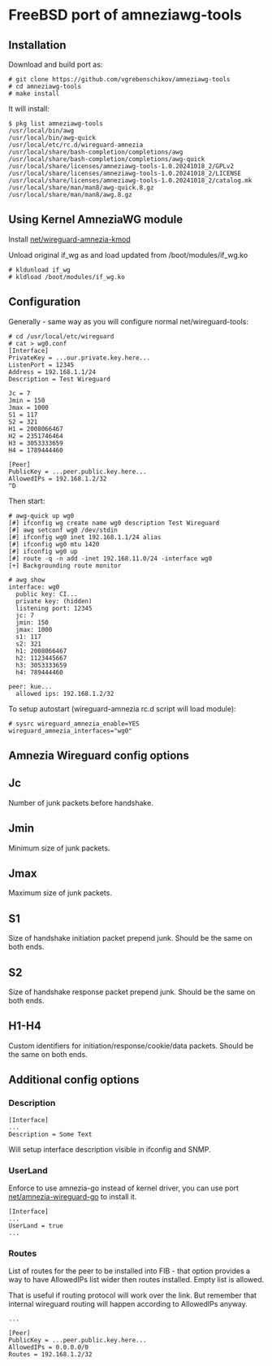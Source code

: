# FreeBSD port of amneziawg-tools

## Installation

Download and build port as:

```shell
# git clone https://github.com/vgrebenschikov/amneziawg-tools
# cd amneziawg-tools
# make install
```

It will install:

```shell
$ pkg list amneziawg-tools
/usr/local/bin/awg
/usr/local/bin/awg-quick
/usr/local/etc/rc.d/wireguard-amnezia
/usr/local/share/bash-completion/completions/awg
/usr/local/share/bash-completion/completions/awg-quick
/usr/local/share/licenses/amneziawg-tools-1.0.20241018_2/GPLv2
/usr/local/share/licenses/amneziawg-tools-1.0.20241018_2/LICENSE
/usr/local/share/licenses/amneziawg-tools-1.0.20241018_2/catalog.mk
/usr/local/share/man/man8/awg-quick.8.gz
/usr/local/share/man/man8/awg.8.gz
```

## Using Kernel AmneziaWG module

Install [net/wireguard-amnezia-kmod](https://github.com/vgrebenschikov/wireguard-amnezia-kmod-port)

Unload original if_wg as and load updated from /boot/modules/if_wg.ko

```shell
# kldunload if_wg
# kldload /boot/modules/if_wg.ko
```

## Configuration

Generally - same way as you will configure normal net/wireguard-tools:

```shell
# cd /usr/local/etc/wireguard
# cat > wg0.conf
[Interface]
PrivateKey = ...our.private.key.here...
ListenPort = 12345
Address = 192.168.1.1/24
Description = Test Wireguard

Jc = 7
Jmin = 150
Jmax = 1000
S1 = 117
S2 = 321
H1 = 2008066467
H2 = 2351746464
H3 = 3053333659
H4 = 1789444460

[Peer]
PublicKey = ...peer.public.key.here...
AllowedIPs = 192.168.1.2/32
^D
```

Then start:

```shell
# awg-quick up wg0
[#] ifconfig wg create name wg0 description Test Wireguard
[#] awg setconf wg0 /dev/stdin
[#] ifconfig wg0 inet 192.168.1.1/24 alias
[#] ifconfig wg0 mtu 1420
[#] ifconfig wg0 up
[#] route -q -n add -inet 192.168.11.0/24 -interface wg0
[+] Backgrounding route monitor

# awg show
interface: wg0
  public key: CI...
  private key: (hidden)
  listening port: 12345
  jc: 7
  jmin: 150
  jmax: 1000
  s1: 117
  s2: 321
  h1: 2008066467
  h2: 1123445667
  h3: 3053333659
  h4: 789444460

peer: kue...
  allowed ips: 192.168.1.2/32
```

To setup autostart (wireguard-amnezia rc.d script will load module):

```shell
# sysrc wireguard_amnezia_enable=YES wireguard_amnezia_interfaces="wg0"
```

## Amnezia Wireguard config options

## Jc

Number of junk packets before handshake.

## Jmin

Minimum size of junk packets.

## Jmax

Maximum size of junk packets.

## S1

Size of handshake initiation packet prepend junk. Should be the same on both ends.

## S2

Size of handshake response packet prepend junk. Should be the same on both ends.

## H1-H4

Custom identifiers for initiation/response/cookie/data packets. Should be the same on both ends.

## Additional config options

### Description

```config
[Interface]
...
Description = Some Text
```

Will setup interface description visible in ifconfig and SNMP.

### UserLand

Enforce to use amnezia-go instead of kernel driver, you can use port
[net/amnezia-wireguard-go](https://github.com/vgrebenschikov/amnezia-wireguard-go) to install it.

```config
[Interface]
...
UserLand = true
...
```

### Routes

List of routes for the peer to be installed into FIB - that option provides a way to have AllowedIPs list wider then routes installed. Empty list is allowed.

That is useful if routing protocol will work over the link. But remember that internal wireguard routing will happen according to AllowedIPs anyway.

```config
...

[Peer]
PublicKey = ...peer.public.key.here...
AllowedIPs = 0.0.0.0/0
Routes = 192.168.1.2/32
```
